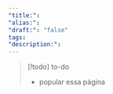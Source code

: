 ```yaml
---
"title:": 
"alias:": 
"draft:": "false"
tags: 
"description:":
---
```

>[!todo] to-do
> - popular essa página
